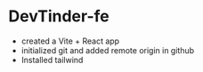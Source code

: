 # DevTinder-fe

- created a Vite + React app
- initialized git and added remote origin in github
- Installed tailwind